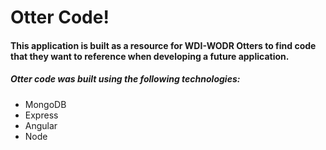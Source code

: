 # Otter Code!

#### This application is built as a resource for WDI-WODR Otters to find code that they want to reference when developing a future application.


##### Otter code was built using the following technologies:
- MongoDB
- Express
- Angular
- Node
